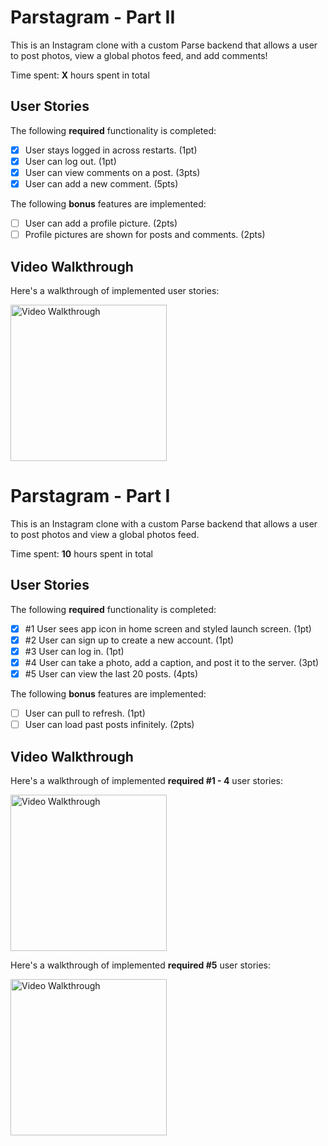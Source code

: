 # Parstagram - Part II

This is an Instagram clone with a custom Parse backend that allows a user to post photos, view a global photos feed, and add comments!

Time spent: **X** hours spent in total

## User Stories

The following **required** functionality is completed:

- [x] User stays logged in across restarts. (1pt)
- [x] User can log out. (1pt)
- [x] User can view comments on a post. (3pts)
- [x] User can add a new comment. (5pts)

The following **bonus** features are implemented:

- [ ] User can add a profile picture. (2pts)
- [ ] Profile pictures are shown for posts and comments. (2pts)

## Video Walkthrough

Here's a walkthrough of implemented user stories:

<img src='enter.gif.here' title='Video Walkthrough' width='250' alt='Video Walkthrough' />








# Parstagram - Part I

This is an Instagram clone with a custom Parse backend that allows a user to post photos and view a global photos feed.

Time spent: **10** hours spent in total

## User Stories

The following **required** functionality is completed:

- [x] #1 User sees app icon in home screen and styled launch screen. (1pt)
- [x] #2 User can sign up to create a new account. (1pt)
- [x] #3 User can log in. (1pt)
- [x] #4 User can take a photo, add a caption, and post it to the server. (3pt)
- [x] #5 User can view the last 20 posts. (4pts)

The following **bonus** features are implemented:

- [ ] User can pull to refresh. (1pt)
- [ ] User can load past posts infinitely. (2pts)

## Video Walkthrough

Here's a walkthrough of implemented **required #1 - 4** user stories:

<img src='week5.gif' title='Video Walkthrough' width='250' alt='Video Walkthrough' />






Here's a walkthrough of implemented **required #5** user stories:

<img src='week5-1.gif' title='Video Walkthrough' width='250' alt='Video Walkthrough' />